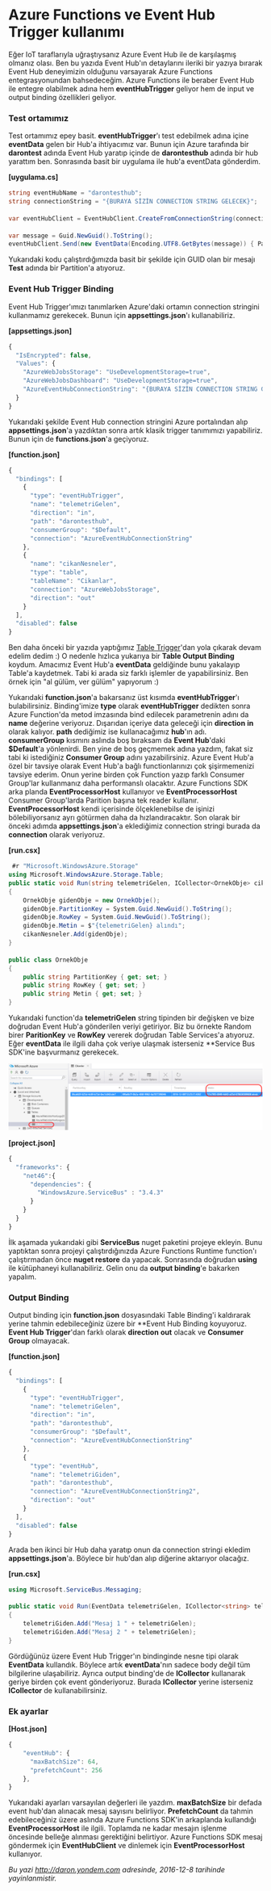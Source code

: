 # Azure Functions ve Event Hub Trigger kullanımı 

Eğer IoT taraflarıyla uğraştıysanız Azure Event Hub ile de karşılaşmış olmanız olası. Ben bu yazıda Event Hub'ın detaylarını ileriki bir yazıya bırarak Event Hub deneyimizin olduğunu varsayarak Azure Functions entegrasyonundan bahsedeceğim. Azure Functions ile beraber Event Hub ile entegre olabilmek adına hem **eventHubTrigger** geliyor hem de input ve output binding özellikleri geliyor. 

### Test ortamımız   

Test ortamımız epey basit. **eventHubTrigger**'ı test edebilmek adına içine **eventData** gelen bir Hub'a ihtiyacımız var. Bunun için Azure tarafında bir **darontest** adında Event Hub yaratıp içinde de **darontesthub** adında bir hub yarattım ben. Sonrasında basit bir uygulama ile hub'a eventData gönderdim.

**[uygulama.cs]**
```CS
string eventHubName = "darontesthub";
string connectionString = "{BURAYA SİZİN CONNECTION STRING GELECEK}";

var eventHubClient = EventHubClient.CreateFromConnectionString(connectionString, eventHubName);

var message = Guid.NewGuid().ToString();
eventHubClient.Send(new EventData(Encoding.UTF8.GetBytes(message)) { PartitionKey = "Test" });
```

Yukarıdaki kodu çalıştırdığımızda basit bir şekilde için GUID olan bir mesajı **Test** adında bir Partition'a atıyoruz. 

### Event Hub Trigger Binding   

Event Hub Trigger'ımızı tanımlarken Azure'daki ortamın connection stringini kullanmamız gerekecek. Bunun için **appsettings.json**'ı kullanabiliriz. 

**[appsettings.json]**
```javascript
{
  "IsEncrypted": false,
  "Values": {
    "AzureWebJobsStorage": "UseDevelopmentStorage=true",
    "AzureWebJobsDashboard": "UseDevelopmentStorage=true",
    "AzureEventHubConnectionString": "{BURAYA SİZİN CONNECTION STRING GELECEK}"
  }
}
```

Yukarıdaki şekilde Event Hub connection stringini Azure portalından alıp **appsettings.json**'a yazdıktan sonra artık klasik trigger tanımımızı yapabiliriz. Bunun için de **functions.json**'a geçiyoruz.

**[function.json]**
```javascript
{
  "bindings": [
    {
      "type": "eventHubTrigger",
      "name": "telemetriGelen",
      "direction": "in",
      "path": "darontesthub",
      "consumerGroup": "$Default",
      "connection": "AzureEventHubConnectionString"
    },
    {
      "name": "cikanNesneler",
      "type": "table",
      "tableName": "Cikanlar",
      "connection": "AzureWebJobsStorage",
      "direction": "out"
    }
  ],
  "disabled": false
}
```

Ben daha önceki bir yazıda yaptığımız [Table Trigger](http://daron.yondem.com/software/post/Azure_Functions_ve_Table_Binding_Kullanimi)'dan yola çıkarak devam edelim dedim :) O nedenle hızlıca yukarıya bir **Table Output Binding** koydum. Amacımız Event Hub'a **eventData** geldiğinde bunu yakalayıp Table'a kaydetmek. Tabi ki arada siz farklı işlemler de yapabilirsiniz. Ben örnek için "al gülüm, ver gülüm" yapıyorum :) 

Yukarıdaki **function.json**'a bakarsanız üst kısımda **eventHubTrigger**'ı bulabilirsiniz. Binding'imize **type** olarak **eventHubTrigger** dedikten sonra Azure Function'da metod imzasında bind edilecek parametrenin adını da **name** değerine veriyoruz. Dışarıdan içeriye data geleceği için **direction** **in** olarak kalıyor. **path** dediğimiz ise kullanacağımız **hub**'ın adı. **consumerGroup** kısmını aslında boş bıraksam da **Event Hub**'daki **$Default**'a yönlenirdi. Ben yine de boş geçmemek adına yazdım, fakat siz tabi ki istediğiniz **Consumer Group** adını yazabilirsiniz. Azure Event Hub'a özel bir tavsiye olarak Event Hub'a bağlı functionlarınızı çok şişirmemenizi tavsiye ederim. Onun yerine birden çok Function yazıp farklı Consumer Group'lar kullanmanız daha performanslı olacaktır. Azure Functions SDK arka planda **EventProcessorHost** kullanıyor ve **EventProcessorHost** Consumer Group'larda Parition başına tek reader kullanır. **EventProcessorHost** kendi içerisinde ölçeklenebilse de işinizi bölebiliyorsanız ayrı götürmen daha da hızlandıracaktır. Son olarak bir önceki adımda **appsettings.json**'a eklediğimiz connection stringi burada da **connection** olarak veriyoruz.

**[run.csx]**
```CS 
 #r "Microsoft.WindowsAzure.Storage"
using Microsoft.WindowsAzure.Storage.Table;
public static void Run(string telemetriGelen, ICollector<OrnekObje> cikanNesneler, TraceWriter log)
{
    OrnekObje gidenObje = new OrnekObje();
    gidenObje.PartitionKey = System.Guid.NewGuid().ToString();
    gidenObje.RowKey = System.Guid.NewGuid().ToString();
    gidenObje.Metin = $"{telemetriGelen} alındı";
    cikanNesneler.Add(gidenObje);
}

public class OrnekObje
{
    public string PartitionKey { get; set; }
    public string RowKey { get; set; }
    public string Metin { get; set; }
}
```

Yukarıdaki function'da **telemetriGelen** string tipinden bir değişken ve bize doğrudan Event Hub'a gönderilen veriyi getiriyor. Biz bu örnekte Random birer **ParitionKey** ve **RowKey** vererek doğrudan Table Services'a atıyoruz. Eğer **eventData** ile ilgili daha çok veriye ulaşmak isterseniz **Service Bus SDK'ine başvurmanız gerekecek.

![Table Services'a attığımız Event Hub verisi.](media/Azure_Functions_ve_Event_Hub_Trigger_kullanimi/eventhubtrigger-1.png)

**[project.json]**
```javascript
{
  "frameworks": {
    "net46":{
      "dependencies": {
        "WindowsAzure.ServiceBus" : "3.4.3"
      }
    }
  }
}
```

İlk aşamada yukarıdaki gibi **ServiceBus** nuget paketini projeye ekleyin. Bunu yaptıktan sonra projeyi çalıştırdığınızda Azure Functions Runtime function'ı çalıştırmadan önce **nuget restore** da yapacak. Sonrasında doğrudan **using** ile kütüphaneyi kullanabiliriz. Gelin onu da **output binding**'e bakarken yapalım.

### Output Binding   

Output binding için **function.json** dosyasındaki Table Binding'i kaldırarak yerine tahmin edebileceğiniz üzere bir **Event Hub Binding koyuyoruz. **Event Hub Trigger**'dan farklı olarak **direction** **out** olacak ve **Consumer Group** olmayacak.

**[function.json]**
```javascript
{
  "bindings": [
    {
      "type": "eventHubTrigger",
      "name": "telemetriGelen",
      "direction": "in",
      "path": "darontesthub",
      "consumerGroup": "$Default",
      "connection": "AzureEventHubConnectionString"
    },
    {
      "type": "eventHub",
      "name": "telemetriGiden",
      "path": "darontesthub",
      "connection": "AzureEventHubConnectionString2",
      "direction": "out"
    }
  ],
  "disabled": false
}
```

Arada ben ikinci bir Hub daha yaratıp onun da connection stringi ekledim **appsettings.json**'a. Böylece bir hub'dan alıp diğerine aktarıyor olacağız.

**[run.csx]**
```CS
using Microsoft.ServiceBus.Messaging;

public static void Run(EventData telemetriGelen, ICollector<string> telemetriGiden, TraceWriter log)
{
    telemetriGiden.Add("Mesaj 1 " + telemetriGelen);
    telemetriGiden.Add("Mesaj 2 " + telemetriGelen);
}
```

Gördüğünüz üzere Event Hub Trigger'ın bindinginde nesne tipi olarak **EventData** kullandık. Böylece artık **eventData**'nın sadece body değil tüm bilgilerine ulaşabiliriz. Ayrıca output binding'de de **ICollector** kullanarak geriye birden çok event gönderiyoruz. Burada **ICollector<string>** yerine isterseniz **ICollector<EventData>** de kullanabilirsiniz. 

### Ek ayarlar   

**[Host.json]**
```javascript
{
    "eventHub": {
      "maxBatchSize": 64,
      "prefetchCount": 256
    },
}
```

Yukarıdaki ayarları varsayılan değerleri ile yazdım. **maxBatchSize** bir defada event hub'dan alınacak mesaj sayısını belirliyor. **PrefetchCount** da tahmin edebileceğiniz üzere aslında Azure Functions SDK'in arkaplanda kullandığı **EventProcessorHost** ile ilgili. Toplamda ne kadar mesajın işlenme öncesinde belleğe alınması gerektiğini belirtiyor. Azure Functions SDK mesaj göndermek için **EventHubClient** ve dinlemek için **EventProcessorHost** kullanıyor. 

*Bu yazi http://daron.yondem.com adresinde, 2016-12-8 tarihinde yayinlanmistir.*